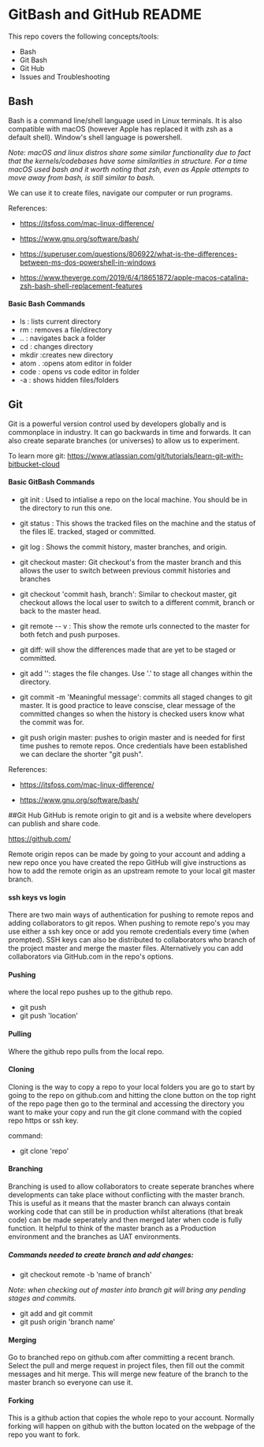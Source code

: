 # GitBash and GitHub README

This repo covers the following concepts/tools:
- Bash
- Git Bash
- Git Hub
- Issues and Troubleshooting

## Bash
Bash is a command line/shell language used in Linux terminals. It is also compatible with macOS (however Apple has replaced it with zsh as a default shell). Window's shell language is powershell.

_Note: macOS and linux distros share some similar functionality due to fact that the kernels/codebases have some similarities in structure. For a time macOS used bash and it worth noting that zsh, even as Apple attempts to move away from bash, is still similar to bash._
 
We can use it to create files, navigate our computer or run programs.

References:
- https://itsfoss.com/mac-linux-difference/

- https://www.gnu.org/software/bash/

- https://superuser.com/questions/806922/what-is-the-differences-between-ms-dos-powershell-in-windows

- https://www.theverge.com/2019/6/4/18651872/apple-macos-catalina-zsh-bash-shell-replacement-features

#### Basic Bash Commands
- ls : lists current directory
- rm : removes a file/directory
- .. : navigates back a folder
- cd : changes directory
- mkdir :creates new directory
- atom . :opens atom editor in folder
- code : opens vs code editor in folder
- -a : shows hidden files/folders


## Git
Git is a powerful version control used by developers globally and is commonplace in industry.
It can go backwards in time and forwards.
It can also create separate branches (or universes) to allow us to experiment.

To learn more git: https://www.atlassian.com/git/tutorials/learn-git-with-bitbucket-cloud 

#### Basic GitBash Commands
- git init : Used to intialise a repo on the local machine. You should be in the directory to run this one.

- git status : This shows the tracked files on the machine and the status of the files IE. tracked, staged or committed.
 
- git log : Shows the commit history, master branches, and origin.

- git checkout master: Git checkout's from the master branch and this allows the user to switch between previous commit histories and branches

- git checkout 'commit hash, branch': Similar to checkout master, git checkout allows the local user to switch to a different commit, branch or back to the master head.

- git remote -- v : This show the remote urls connected to the master for both fetch and push purposes.
  
- git diff: will show the differences made that are yet to be staged or committed.

- git add '': stages the file changes. Use '.' to stage all changes within the directory.

- git commit -m 'Meaningful message': commits all staged changes to git master. It is good practice to leave conscise, clear message of the committed changes so when the history is checked users know what the commit was for.

- git push origin master: pushes to origin master and is needed for first time pushes to remote repos. Once credentials have been established we can declare the shorter "git push". 

References:
- https://itsfoss.com/mac-linux-difference/

- https://www.gnu.org/software/bash/

##Git Hub
GitHub is remote origin to git and is a website where developers can publish and share code.

https://github.com/

Remote origin repos can be made by going to your account and adding a new repo once you have created the repo GitHub will give instructions as how to add the remote origin as an upstream remote to your local git master branch. 

#### ssh keys vs login
There are two main ways of authentication for pushing to remote repos and adding collaborators to git repos. When pushing to remote repo's you may use either a ssh key once or add you remote credentials every time (when prompted). SSH keys can also be distributed to collaborators who branch of the project master and merge the master files. Alternatively you can add collaborators via GitHub.com in the repo's options. 

#### Pushing
where the local repo pushes up to the github repo.

- git push 
- git push 'location'

#### Pulling
Where the github repo pulls from the local repo.

#### Cloning
Cloning is the way to copy a repo to your local folders you are go to start by going to the repo on github.com and hitting the clone button on the top right of the repo page then go to the terminal and accessing the directory you want to make your copy and run the git clone command with the copied repo https or ssh key.

command:
- git clone 'repo'

#### Branching
Branching is used to allow collaborators to create seperate branches where developments can take place without conflicting with the master branch. This is useful as it means that the master branch can always contain working code that can still be in production whilst alterations (that break code) can be made seperately and then merged later when code is fully function. It helpful to think of the master branch as a Production environment and the branches as UAT environments.

##### Commands needed to create branch and add changes:

- git checkout remote -b 'name of branch'

_Note: when checking out of master into branch git will bring any pending stages and commits._

- git add and git commit
- git push origin 'branch name'

#### Merging
Go to branched repo on github.com after committing a recent branch. Select the pull and merge request in project files, then fill out the commit messages and hit merge. This will merge new feature of the branch to the master branch so everyone can use it.

#### Forking
This is a github action that copies the whole repo to your account. Normally forking will happen on github with the button located on the webpage of the repo you want to fork. 

